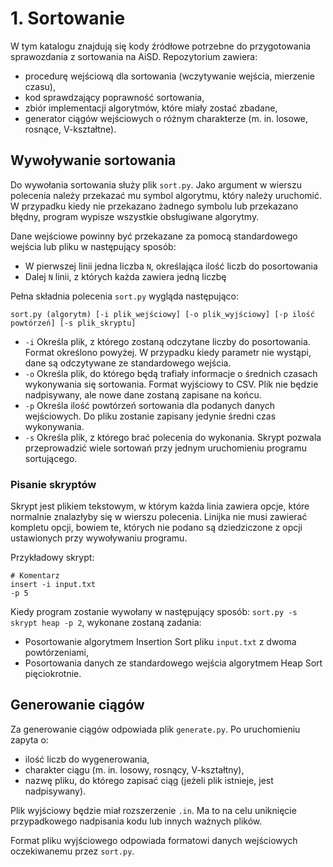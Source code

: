 # 1. Sortowanie
W tym katalogu znajdują się kody źródłowe potrzebne do przygotowania sprawozdania
z sortowania na AiSD. Repozytorium zawiera:
  * procedurę wejściową dla sortowania (wczytywanie wejścia, mierzenie czasu),
  * kod sprawdzający poprawność sortowania,
  * zbiór implementacji algorytmów, które miały zostać zbadane,
  * generator ciągów wejściowych o różnym charakterze (m. in. losowe, rosnące, V-kształtne).

## Wywoływanie sortowania
Do wywołania sortowania służy plik `sort.py`. Jako argument w wierszu polecenia należy przekazać
mu symbol algorytmu, który należy uruchomić. W przypadku kiedy nie przekazano żadnego symbolu lub
przekazano błędny, program wypisze wszystkie obsługiwane algorytmy.

Dane wejściowe powinny być przekazane za pomocą standardowego wejścia lub pliku w następujący sposób:
  * W pierwszej linii jedna liczba `N`, określająca ilość liczb do posortowania
  * Dalej `N` linii, z których każda zawiera jedną liczbę

Pełna składnia polecenia `sort.py` wygląda następująco:
```
sort.py (algorytm) [-i plik_wejściowy] [-o plik_wyjściowy] [-p ilość powtórzeń] [-s plik_skryptu]
```
  * `-i` Określa plik, z którego zostaną odczytane liczby do posortowania. Format określono powyżej.
  W przypadku kiedy parametr nie wystąpi, dane są odczytywane ze standardowego wejścia.
  * `-o` Określa plik, do którego będą trafiały informacje o średnich czasach wykonywania się sortowania.
  Format wyjściowy to CSV. Plik nie będzie nadpisywany, ale nowe dane zostaną zapisane na końcu.
  * `-p` Określa ilość powtórzeń sortowania dla podanych danych wejściowych. Do pliku zostanie zapisany
  jedynie średni czas wykonywania.
  * `-s` Określa plik, z którego brać polecenia do wykonania. Skrypt pozwala przeprowadzić wiele
  sortowań przy jednym uruchomieniu programu sortującego.

### Pisanie skryptów
Skrypt jest plikiem tekstowym, w którym każda linia zawiera opcje, które normalnie znalazłyby
się w wierszu polecenia. Linijka nie musi zawierać kompletu opcji, bowiem te, których nie podano
są dziedziczone z opcji ustawionych przy wywoływaniu programu.

Przykładowy skrypt:
```
# Komentarz
insert -i input.txt
-p 5
```
Kiedy program zostanie wywołany w następujący sposób: `sort.py -s skrypt heap -p 2`, wykonane zostaną zadania:
  * Posortowanie algorytmem Insertion Sort pliku `input.txt` z dwoma powtórzeniami,
  * Posortowania danych ze standardowego wejścia algorytmem Heap Sort pięciokrotnie.

## Generowanie ciągów
Za generowanie ciągów odpowiada plik `generate.py`. Po uruchomieniu zapyta o:
  * ilość liczb do wygenerowania,
  * charakter ciągu (m. in. losowy, rosnący, V-kształtny),
  * nazwę pliku, do którego zapisać ciąg (jeżeli plik istnieje, jest nadpisywany).

Plik wyjściowy będzie miał rozszerzenie `.in`. Ma to na celu uniknięcie przypadkowego nadpisania kodu lub
innych ważnych plików.

Format pliku wyjściowego odpowiada formatowi danych wejściowych oczekiwanemu przez `sort.py`.